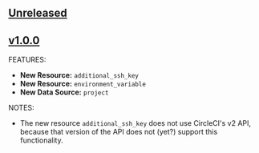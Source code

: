 <!---
This file adheres to https://www.terraform.io/docs/extend/best-practices/versioning.html#changelog-specification
-->

## [Unreleased](https://github.com/VulcanTechnologies/terraform-provider-circleci/compare/v1.0.0...HEAD)

## [v1.0.0](https://github.com/VulcanTechnologies/terraform-provider-circleci/releases/tag/v1.0.0)

FEATURES:

* **New Resource:** `additional_ssh_key`
* **New Resource:** `environment_variable`
* **New Data Source:** `project`

NOTES:

* The new resource `additional_ssh_key` does not use CircleCI's v2 API, because that version of the API does not (yet?) support this functionality.
